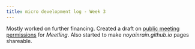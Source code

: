 ```yaml
---
title: micro development log - Week 3
---
```


Mostly worked on further financing. Created a draft on
[public meeting permissions](https://github.com/noyainrain/meetling/issues/63) for *Meetling*. Also
started to make *noyainrain.github.io* pages shareable.
